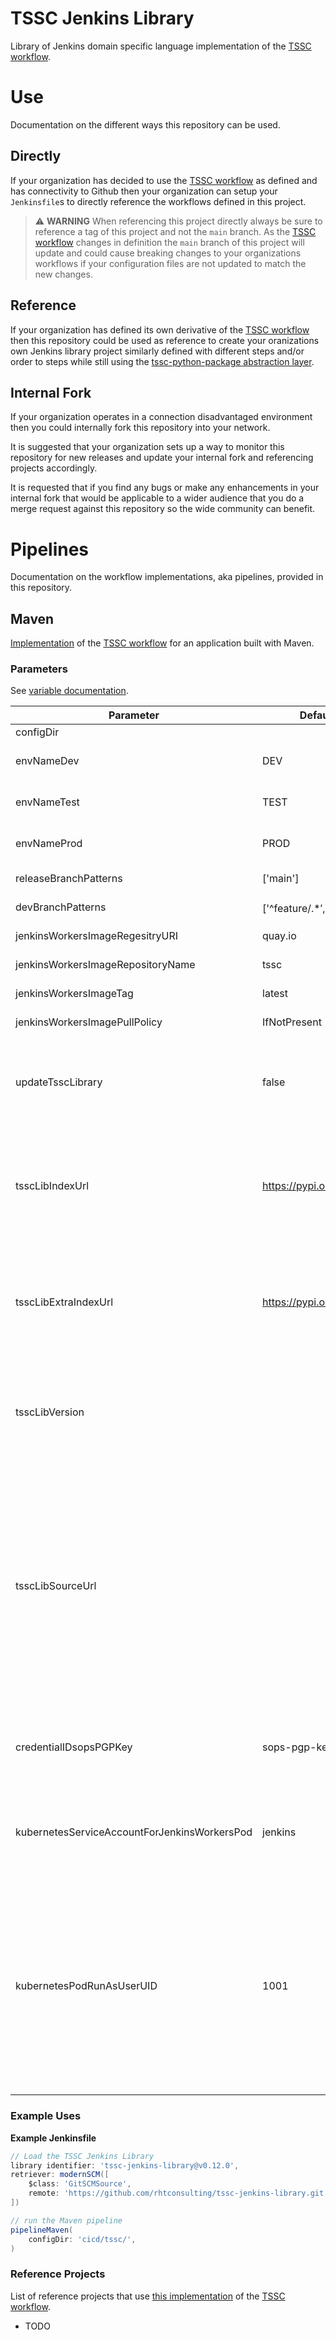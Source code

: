 # TSSC Jenkins Library

Library of Jenkins domain specific language implementation of the
[TSSC workflow](https://rhtconsulting.github.io/tsc-docs/#tssc-workflow-assembly-tssc).

# Use

Documentation on the different ways this repository can be used.

## Directly

If your organization has decided to use the
[TSSC workflow](https://rhtconsulting.github.io/tsc-docs/#tssc-workflow-assembly-tssc) as defined
and has connectivity to Github then your organization can setup your `Jenkinsfile`s to directly
reference the workflows defined in this project.

> :warning: **WARNING** When referencing this project directly
always be sure to reference a tag of this project and not the `main` branch. As the
[TSSC workflow](https://rhtconsulting.github.io/tsc-docs/#tssc-workflow-assembly-tssc) changes in
definition the `main` branch of this project will update and could cause breaking changes to
your organizations workflows if your configuration files are not updated to match the new
changes.

## Reference

If your organization has defined its own derivative of the
[TSSC workflow](https://rhtconsulting.github.io/tsc-docs/#tssc-workflow-assembly-tssc) then
this repository could be used as reference to create your oranizations own Jenkins library project
similarly defined with different steps and/or order to steps while still using the
[tssc-python-package abstraction layer](https://github.com/rhtconsulting/tssc-python-package).

## Internal Fork

If your organization operates in a connection disadvantaged environment then you could internally
fork this repository into your network.

It is suggested that your organization sets up a way to monitor this repository for new releases
and update your internal fork and referencing projects accordingly.

It is requested that if you find any bugs or make any enhancements in your internal fork
that would be applicable to a wider audience that you do a merge request against this repository
so the wide community can benefit.

# Pipelines

Documentation on the workflow implementations, aka pipelines, provided in this repository.

## Maven

[Implementation](./vars/pipelineMaven.groovy) of the
[TSSC workflow](https://rhtconsulting.github.io/tsc-docs/#tssc-workflow-assembly-tssc) for an
application built with Maven.

### Parameters
See [variable documentation](./vars/pipelineMaven.groovy#L3-L120).

| Parameter                         | Default                     | Description
| --------------------------------- | --------------------------- | -----------
| configDir                         |                             | Path to pass to the [TSSC library](https://rhtconsulting.github.io/tssc-python-package/) `--config` flag.
| envNameDev                        | DEV                         | Name of the "Development" environment used in the configuration files and to pass to the [TSSC library](https://rhtconsulting.github.io/tssc-python-package/) `--environment` flag where appropriate.
| envNameTest                       | TEST                        | Name of the "Test" environment used in the configuration files and to pass to the [TSSC library](https://rhtconsulting.github.io/tssc-python-package/) `--environment` flag where appropriate.
| envNameProd                       | PROD                        | Name of the "Production" environment used in the configuration files and to pass to the [TSSC library](https://rhtconsulting.github.io/tssc-python-package/) `--environment` flag where appropriate.
| releaseBranchPatterns             | ['main']                    | Array of regex patterns for branches that should be deployed to Test and then Production environments.
| devBranchPatterns                 | ['^feature/.*$', '^PR-.*$'] | Array of regex patterns for branches that should be deployed to Development environments.
| jenkinsWorkersImageRegesitryURI   | quay.io                     | URI to the container registry hosting the Jenkins workers images used by this pipeline.
| jenkinsWorkersImageRepositoryName | tssc                        | Container image repository name hosting the Jenkins workers images used by this pipeline.
| jenkinsWorkersImageTag            | latest                      | Container image tag to use for the Jenkins workers images used by this pipeline.
| jenkinsWorkersImagePullPolicy     | IfNotPresent                | Policy for pulling new versions of the `jenkinsWorkersImageTag` when running this pipeline.
| updateTsscLibrary                 | false                       | If `true`, then pull the [TSSC library](https://rhtconsulting.github.io/tssc-python-package/) source code and build it. If `false` use the version of [TSSC library](https://rhtconsulting.github.io/tssc-python-package/) that is pre-installed in the Jenkins workers container images. <br><br>If `false`, `tsscLibIndexUrl`, `tsscLibExtraIndexUrl`, `tsscLibVersion`, and `tsscLibSourceUrl` are ignored.
| tsscLibIndexUrl                   | https://pypi.org/simple/    | If `tsscLibSourceUrl` is not supplied and `updateTsscLibrary` is `true` this will be passed to pip as `--index-url` for installing the [TSSC library](https://rhtconsulting.github.io/tssc-python-package/) and its dependencies. <br><br>:warning: **WARNING**: [PIP is indeterminate](https://pip.pypa.io/en/stable/reference/pip_install/#id48) whether it will pull packages from `--index-url` or `--extra-index-url`, therefor be sure to specify `tsscLibVersion` if trying to pull a specific version from a specific index.
| tsscLibExtraIndexUrl              | https://pypi.org/simple/    | If `tsscLibSourceUrl` is not supplied and `updateTsscLibrary` is `true` this will be passed to pip as `--extra-index-url` for installing the [TSSC library](https://rhtconsulting.github.io/tssc-python-package/) and its dependencies. <br><br>:warning: **WARNING**: [PIP is indeterminate](https://pip.pypa.io/en/stable/reference/pip_install/#id48) whether it will pull packages from `--index-url` or `--extra-index-url`, therefor be sure to specify `tsscLibVersion` if trying to pull a specific version from a specific index.
| tsscLibVersion                    |                             | If `tsscLibSourceUrl` is not supplied and `updateTsscLibrary` is `true` this will be passed to pip as the version of the [TSSC library](https://rhtconsulting.github.io/tssc-python-package/) to install. <br><br>:warning: **WARNING**: If not given and if `tsscLibSourceUrl` is not supplied and `updateTsscLibrary` is `true` then pip will install the latest from either `tsscLibIndexUrl` or `tsscLibExtraIndexUrl` [indeterminately]((https://pip.pypa.io/en/stable/reference/pip_install/#id48)).
| tsscLibSourceUrl                  |                             | If given and `updateTsscLibrary` is `true` this will be used as the source location to install the TSSC library](https://rhtconsulting.github.io/tssc-python-package/) from rather then from a PEP 503 compliant repository. <br><br>If given then `tsscLibIndexUrl`, `tsscLibExtraIndexUrl`, and `tsscLibVersion` are ignored. <br><br>**EXAMPLE 1:** `git+https://github.com/rhtconsulting/tssc-python-package.git@feature/NAPSSPO-1018`<br>Installs from the public `rhtconsulting` fork from the `feature/NAPSSPO-1018` branch. <br><br>**EXAMPLE 2:** `git+https://gitea.internal.example.xyz/tools/tssc-python-package.git@main`<br>Installs from an internal fork of the [TSSC library](https://rhtconsulting.github.io/tssc-python-package/) from the `main` branch. */
| credentialIDsopsPGPKey            | sops-pgp-key                | ID of [Jenkins Credential](https://www.jenkins.io/doc/book/using/using-credentials/#configuring-credentials) of type `Secret file` storing PGP key to install.<br><br>This PGP key will be imported so that the [TSSC library](https://rhtconsulting.github.io/tssc-python-package/) can decrypt any [SOPS](https://github.com/mozilla/sops) encrypted configuration in the given `configDir`.
| kubernetesServiceAccountForJenkinsWorkersPod | jenkins          | Kubernetes ServiceAccount that the Jenkins Worker Kubernetes Pod should be deployed with.<br><br>:bangbang: **IMPORTANT** This Kubernetes `ServiceAccount` needs to have access (via `RoleBinding` to `Role`) to a `SecurityContextConstraints` that can `runAsUser` the UID specified by `kubernetesPodRunAsUserUID`.
| kubernetesPodRunAsUserUID         | 1001                        | The UID to run the Jenkins Worker Kubernetes containers as. <br><br>:bangbang: **IMPORTANT** From experimentation this NEEDS be a UID that exists in the Jenkins workers images. This is due to limitations of how subuid, subgid, and namespaces work and their appropriate ranges not being created for random UID is not created with `useradd` and how that interacts with `buildah unshare` for rootless container builds within a container. <br><br>:notebook: **NOTE** The [tssc-base](https://quay.io/repository/tssc/tssc-base) image uses UID 1001 but if you don't like that UID then you can use https://github.com/rhtconsulting/tssc-containers to create custom versions of the containers and passing in the container ARG `TSSC_USER_UID` to change the UID.

### Example Uses
**Example Jenkinsfile**
```groovy
// Load the TSSC Jenkins Library
library identifier: 'tssc-jenkins-library@v0.12.0',
retriever: modernSCM([
    $class: 'GitSCMSource',
    remote: 'https://github.com/rhtconsulting/tssc-jenkins-library.git'
])

// run the Maven pipeline
pipelineMaven(
    configDir: 'cicd/tssc/',
)
```

### Reference Projects
List of reference projects that use [this implementation](./vars/pipelineMaven.groovy) of the
[TSSC workflow](https://rhtconsulting.github.io/tsc-docs/#tssc-workflow-assembly-tssc).

* TODO
